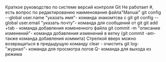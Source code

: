 Краткое руководство по системе версий контроля Git
Не работает #, есть вопрос по редактированию наименования файла"Manuai"
git config --global user.name "указать имя"- команда знакомтсва с git
git config --global user.email "указать почту"- команда для сообщений от git
 git add +tab - команда добавления измененного файла
git commit -m "описание изменений"- команда добавления изменений в ветку (git commit -am- также команда добавления коммита)
Стрелкой вверх можно возвращаться в предыдущую команду
clear - очистить 
git log- "журнал"- команда для просмотра логов
Q- команда для выхода из режима